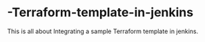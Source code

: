 # -Terraform-template-in-jenkins
This is all about Integrating a sample Terraform template in jenkins.
